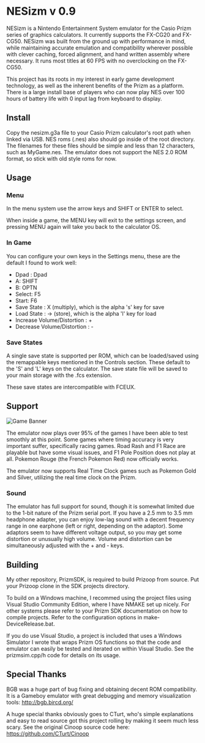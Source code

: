 # NESizm v 0.9
NESizm is a Nintendo Entertainment System emulator for the Casio Prizm series of graphics calculators. It currently supports the FX-CG20 and FX-CG50. NESizm was built from the ground up with performance in mind, while maintaining accurate emulation and compatibility wherever possible with clever caching, forced alignment, and hand written assembly where necessary. It runs most titles at 60 FPS with no overclocking on the FX-CG50.

This project has its roots in my interest in early game development technology, as well as the inherent benefits of the Prizm as a platform. There is a large install base of players who can now play NES over 100 hours of battery life with 0 input lag from keyboard to display.


## Install

Copy the nesizm.g3a file to your Casio Prizm calculator's root path when linked via USB. NES roms (.nes) also should go inside of the root directory. The filenames for these files should be simple and less than 12 characters, such as MyGame.nes. The emulator does not support the NES 2.0 ROM format, so stick with old style roms for now.

## Usage

### Menu

In the menu system use the arrow keys and SHIFT or ENTER to select.

When inside a game, the MENU key will exit to the settings screen, and pressing MENU again will take you back to the calculator OS.

### In Game

You can configure your own keys in the Settings menu, these are the default I found to work well:

- Dpad : Dpad
- A: SHIFT
- B: OPTN
- Select: F5
- Start: F6
- Save State : X (multiply), which is the alpha 's' key for save
- Load State : -> (store), which is the alpha 'l' key for load
- Increase Volume/Distortion : + 
- Decrease Volume/Distortion : -

### Save States

A single save state is supported per ROM, which can be loaded/saved using the remappable keys mentioned in the Controls section. These default to the 'S' and 'L' keys on the calculator. The save state file will be saved to your main storage with the .fcs extension.

These save states are intercompatible with FCEUX. 

## Support

![Game Banner](/Screens/GameBanner.png?raw=true)

The emulator now plays over 95% of the games I have been able to test smoothly at this point. Some games where timing accuracy is very important suffer, specifically racing games. Road Rash and F1 Race are playable but have some visual issues, and F1 Pole Position does not play at all. Pokemon Rouge (the French Pokemon Red) now officially works.

The emulator now supports Real Time Clock games such as Pokemon Gold and Silver, utilizing the real time clock on the Prizm.

### Sound

The emulator has full support for sound, though it is somewhat limited due to the 1-bit nature of the Prizm serial port. If you have a 2.5 mm to 3.5 mm headphone adapter, you can enjoy low-lag sound with a decent frequency range in one earphone (left or right, depending on the adaptor). Some adaptors seem to have different voltage output, so you may get some distortion or unusually high volume. Volume and distortion can be simultaneously adjusted with the + and - keys.

## Building

My other repository, PrizmSDK, is required to build Prizoop from source. Put your Prizoop clone in the SDK projects directory.

To build on a Windows machine, I recommed using the project files using Visual Studio Community Edition, where I have NMAKE set up nicely. For other systems please refer to your Prizm SDK documentation on how to compile projects. Refer to the configuration options in make-DeviceRelease.bat.

If you do use Visual Studio, a project is included that uses a Windows Simulator I wrote that wraps Prizm OS functions so that the code and emulator can easily be tested and iterated on within Visual Studio. See the prizmsim.cpp/h code for details on its usage.

## Special Thanks

BGB was a huge part of bug fixing and obtaining decent ROM compatibility. It is a Gameboy emulator with great debugging and memory visualization tools:
http://bgb.bircd.org/

A huge special thanks obviously goes to CTurt, who's simple explanations and easy to read source got this project rolling by making it seem much less scary. See the original Cinoop source code here:
https://github.com/CTurt/Cinoop
<!--stackedit_data:
eyJoaXN0b3J5IjpbMTA3NzE0MTczMywyOTM5NzU5MTZdfQ==
-->